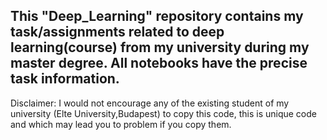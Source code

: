 ## This "Deep_Learning" repository contains my task/assignments related to deep learning(course) from my university during my master degree. All notebooks have the precise task information.  

Disclaimer: I would not encourage any of the existing student of my university (Elte University,Budapest) to copy this code, this is unique code and which may lead you to problem if you copy them. 
